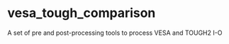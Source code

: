 vesa_tough_comparison
==================

A set of pre and post-processing tools to process VESA and TOUGH2 I-O
